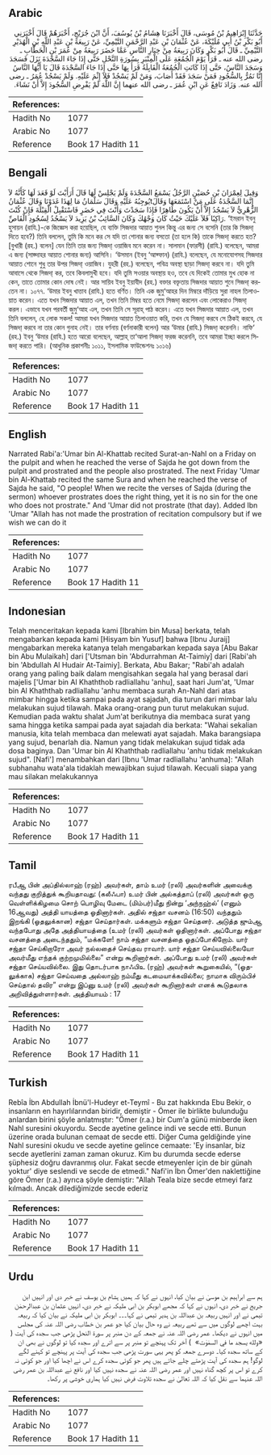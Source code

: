 ## Arabic


<div dir="rtl" lang="ar" style={{fontSize:'larger',backgroundColor:'#f8f9fa',padding:20}}>
حَدَّثَنَا إِبْرَاهِيمُ بْنُ مُوسَى، قَالَ أَخْبَرَنَا هِشَامُ بْنُ يُوسُفَ، أَنَّ ابْنَ جُرَيْجٍ، أَخْبَرَهُمْ قَالَ أَخْبَرَنِي أَبُو بَكْرِ بْنُ أَبِي مُلَيْكَةَ، عَنْ عُثْمَانَ بْنِ عَبْدِ الرَّحْمَنِ التَّيْمِيِّ، عَنْ رَبِيعَةَ بْنِ عَبْدِ اللَّهِ بْنِ الْهُدَيْرِ التَّيْمِيِّ ـ قَالَ أَبُو بَكْرٍ وَكَانَ رَبِيعَةُ مِنْ خِيَارِ النَّاسِ عَمَّا حَضَرَ رَبِيعَةُ مِنْ عُمَرَ بْنِ الْخَطَّابِ ـ رضى الله عنه ـ قَرَأَ يَوْمَ الْجُمُعَةِ عَلَى الْمِنْبَرِ بِسُورَةِ النَّحْلِ حَتَّى إِذَا جَاءَ السَّجْدَةَ نَزَلَ فَسَجَدَ وَسَجَدَ النَّاسُ، حَتَّى إِذَا كَانَتِ الْجُمُعَةُ الْقَابِلَةُ قَرَأَ بِهَا حَتَّى إِذَا جَاءَ السَّجْدَةَ قَالَ يَا أَيُّهَا النَّاسُ إِنَّا نَمُرُّ بِالسُّجُودِ فَمَنْ سَجَدَ فَقَدْ أَصَابَ، وَمَنْ لَمْ يَسْجُدْ فَلاَ إِثْمَ عَلَيْهِ‏.‏ وَلَمْ يَسْجُدْ عُمَرُ ـ رضى الله عنه‏.‏ وَزَادَ نَافِعٌ عَنِ ابْنِ عُمَرَ ـ رضى الله عنهما إِنَّ اللَّهَ لَمْ يَفْرِضِ السُّجُودَ إِلاَّ أَنْ نَشَاءَ‏.‏
</div>
<div style={{backgroundColor:'#f8f9fa',padding:20, marginBottom: 10}}><table> <thead> <tr> <th>References:</th> <th></th> </tr> </thead> <tbody><tr><td>Hadith No</td><td>1077</td></tr><tr><td>Arabic No</td><td>1077</td></tr><tr><td>Reference</td><td>Book 17 Hadith 11</td></tr></tbody></table></div>

## Bengali


<div dir="ltr" lang="bn" style={{fontSize:'larger',backgroundColor:'#f8f9fa',padding:20}}>
وَقِيلَ لِعِمْرَانَ بْنِ حُصَيْنٍ الرَّجُلُ يَسْمَعُ السَّجْدَةَ وَلَمْ يَجْلِسْ لَهَا قَالَ أَرَأَيْتَ لَوْ قَعَدَ لَهَا كَأَنَّهُ لاَ يُوجِبُهُ عَلَيْهِ وَقَالَ سَلْمَانُ مَا لِهَذَا غَدَوْنَا وَقَالَ عُثْمَانُtإِنَّمَا السَّجْدَةُ عَلَى مَنْ اسْتَمَعَهَا وَقَالَ الزُّهْرِيُّ لاَ يَسْجُدُ إِلاَّ أَنْ يَكُونَ طَاهِرًا فَإِذَا سَجَدْتَ وَأَنْتَ فِي حَضَرٍ فَاسْتَقْبِلْ الْقِبْلَةَ فَإِنْ كُنْتَ رَاكِبًا فَلاَ عَلَيْكَ حَيْثُ كَانَ وَجْهُكَ وَكَانَ السَّائِبُ بْنُ يَزِيدَ لاَ يَسْجُدُ لِسُجُودِ الْقَاصِّ. ‘ইমরান ইবনু হুসায়ন (রাযি.)-কে জিজ্ঞেস করা হয়েছিল, যে ব্যক্তি সিজদার আয়াত শুনল কিন্তু এর জন্য সে বসেনি (তার কি সিজদা্ দিতে হবে?) তিনি বললেন, তুমি কি মনে কর সে যদি তা শোনার জন্য বসতো (তা হলে কি) তাকে সিজদা্ করতে হত? [বুখারী (রহ.) বলেন] যেন তিনি তার জন্য সিজদা্ ওয়াজিব মনে করেন না। সালমান (ফারসী) (রাযি.) বলেছেন, আমরা এ জন্য (সাজ্দাহর আয়াত শোনার জন্য) আসিনি। ‘উসমান (ইবনু ‘আফ্ফান) (রাযি.) বলেছেন, যে মনোযোগসহ সিজদার আয়াত শোনে শুধু তার উপর সিজদা্ ওয়াজিব। যুহরী (রহ.) বলেছেন, পবিত্র অবস্থা ছাড়া সিজদা্ করবে না। যদি তুমি আবাসে থেকে সিজদা্ কর, তবে কিবলামুখী হবে। যদি তুমি সওয়ার অবস্থায় হও, তবে যে দিকেই তোমার মুখ হোক না কেন, তাতে তোমার কোন দোষ নেই। আর সায়িব ইবনু ইয়াযীদ (রহ.) বক্তার বক্তৃতায় সিজদার আয়াত শুনে সিজদা্ করতেন না। ১০৭৭. ‘উমার ইবনু খাত্তাব (রাযি.) হতে বর্ণিত। তিনি এক জুমু‘আহর দিন মিম্বরে দাঁড়িয়ে সুরা নাহল তিলাওয়াত করেন। এতে যখন সিজদার আয়াত এল, তখন তিনি মিম্বর হতে নেমে সিজদা্ করলেন এবং লোকেরাও সিজদা্ করল। এভাবে যখন পরবর্তী জুমু‘আহ এল, তখন তিনি সে সূরাহ্ পাঠ করেন। এতে যখন সিজদার আয়াত এল, তখন তিনি বললেন, হে লোক সকল! আমরা যখন সিজদার আয়াত তিলাওয়াত করি, তখন যে সিজদা্ করবে সে ঠিকই করবে, যে সিজদা্ করবে না তার কোন গুনাহ নেই। তার বর্ণনায় (বর্ণনাকারী বলেন) আর ‘উমার (রাযি.) সিজদা্ করেননি। নাফি‘ (রহ.) ইবনু ‘উমার (রাযি.) হতে আরো বলেছেন, আল্লাহ্ তা‘আলা সিজদা্ ফরজ করেননি, তবে আমরা ইচ্ছা করলে সিজদা্ করতে পারি। (আধুনিক প্রকাশনীঃ ১০১১, ইসলামিক ফাউন্ডেশনঃ ১০১৬)
</div>
<div style={{backgroundColor:'#f8f9fa',padding:20, marginBottom: 10}}><table> <thead> <tr> <th>References:</th> <th></th> </tr> </thead> <tbody><tr><td>Hadith No</td><td>1077</td></tr><tr><td>Arabic No</td><td>1077</td></tr><tr><td>Reference</td><td>Book 17 Hadith 11</td></tr></tbody></table></div>

## English


<div dir="ltr" lang="en" style={{fontSize:'larger',backgroundColor:'#f8f9fa',padding:20}}>
Narrated Rabi'a:'Umar bin Al-Khattab recited Surat-an-Nahl on a Friday on the pulpit and when he reached the verse of Sajda he got down from the pulpit and prostrated and the people also prostrated. The next Friday 'Umar bin Al-Khattab recited the same Sura and when he reached the verse of Sajda he said, "O people! When we recite the verses of Sajda (during the sermon) whoever prostrates does the right thing, yet it is no sin for the one who does not prostrate." And 'Umar did not prostrate (that day). Added Ibn 'Umar "Allah has not made the prostration of recitation compulsory but if we wish we can do it
</div>
<div style={{backgroundColor:'#f8f9fa',padding:20, marginBottom: 10}}><table> <thead> <tr> <th>References:</th> <th></th> </tr> </thead> <tbody><tr><td>Hadith No</td><td>1077</td></tr><tr><td>Arabic No</td><td>1077</td></tr><tr><td>Reference</td><td>Book 17 Hadith 11</td></tr></tbody></table></div>

## Indonesian


<div dir="ltr" lang="id" style={{fontSize:'larger',backgroundColor:'#f8f9fa',padding:20}}>
Telah menceritakan kepada kami [Ibrahim bin Musa] berkata, telah mengabarkan kepada kami [Hisyam bin Yusuf] bahwa [Ibnu Juraij] mengabarkan mereka katanya telah mengabarkan kepada saya [Abu Bakar bin Abu Mulaikah] dari ['Utsman bin 'Abdurrahman At-Taimiy] dari [Rabi'ah bin 'Abdullah Al Hudair At-Taimiy]. Berkata, Abu Bakar; "Rabi'ah adalah orang yang paling baik dalam mengisahkan segala hal yang berasal dari majelis ['Umar bin Al Khaththob radliallahu 'anhu], saat hari Jum'at, 'Umar bin Al Khaththab radliallahu 'anhu membaca surah An-Nahl dari atas mimbar hingga ketika sampai pada ayat sajadah, dia turun dari mimbar lalu melakukan sujud tilawah. Maka orang-orang pun turut melakukan sujud. Kemudian pada waktu shalat Jum'at berikutnya dia membaca surat yang sama hingga ketika sampai pada ayat sajadah dia berkata: "Wahai sekalian manusia, kita telah membaca dan melewati ayat sajadah. Maka barangsiapa yang sujud, benarlah dia. Namun yang tidak melakukan sujud tidak ada dosa baginya. Dan 'Umar bin Al Khaththab radliallahu 'anhu tidak melakukan sujud". [Nafi'] menambahkan dari [Ibnu 'Umar radliallahu 'anhuma]: "Allah subhanahu wata'ala tidaklah mewajibkan sujud tilawah. Kecuali siapa yang mau silakan melakukannya
</div>
<div style={{backgroundColor:'#f8f9fa',padding:20, marginBottom: 10}}><table> <thead> <tr> <th>References:</th> <th></th> </tr> </thead> <tbody><tr><td>Hadith No</td><td>1077</td></tr><tr><td>Arabic No</td><td>1077</td></tr><tr><td>Reference</td><td>Book 17 Hadith 11</td></tr></tbody></table></div>

## Tamil


<div dir="ltr" lang="ta" style={{fontSize:'larger',backgroundColor:'#f8f9fa',padding:20}}>
ரபீஆ பின் அப்தில்லாஹ் (ரஹ்) அவர்கள், தாம் உமர் (ரலி) அவர்களின் அவைக்கு வந்தது குறித்துக் கூறியதாவது: (கலீஃபா) உமர் பின் அல்கத்தாப் (ரலி) அவர்கள் ஒரு வெள்ளிக்கிழமை சொற் பொழிவு மேடை (மிம்பர்)மீது நின்று ‘அந்நஹ்ல்’ (எனும் 16ஆவது) அத்தி யாயத்தை ஓதினார்கள். அதில் சஜ்தா வசனம் (16:50) வந்ததும் இறங்கி (ஓதலுக்கான) சஜ்தா செய்தார்கள். மக்களும் சஜ்தா செய்தனர். அடுத்த ஜும்ஆ வந்தபோது அதே அத்தியாயத்தை (உமர் (ரலி) அவர்கள் ஓதினார்கள். அப்போது சஜ்தா வசனத்தை அடைந்ததும், “மக்களே! நாம் சஜ்தா வசனத்தை ஓதப்போகிறோம். யார் சஜ்தா செய்கிறாரோ அவர் நல்லதைச் செய்தவ ராவார். யார் சஜ்தா செய்யவில்லையோ அவர்மீது எந்தக் குற்றமுமில்லை” என்று கூறினார்கள். அப்போது உமர் (ரலி) அவர்கள் சஜ்தா செய்யவில்லை. இது தொடர்பாக நாஃபிஉ (ரஹ்) அவர்கள் கூறுகையில், “(ஓதலுக்காக) சஜ்தா செய்வதை அல்லாஹ் நம்மீது கடமையாக்கவில்லை; நாமாக விரும்பிச் செய்தால் தவிர” என்று இப்னு உமர் (ரலி) அவர்கள் கூறினார்கள் எனக் கூடுதலாக அறிவித்துள்ளார்கள். அத்தியாயம் : 17
</div>
<div style={{backgroundColor:'#f8f9fa',padding:20, marginBottom: 10}}><table> <thead> <tr> <th>References:</th> <th></th> </tr> </thead> <tbody><tr><td>Hadith No</td><td>1077</td></tr><tr><td>Arabic No</td><td>1077</td></tr><tr><td>Reference</td><td>Book 17 Hadith 11</td></tr></tbody></table></div>

## Turkish


<div dir="ltr" lang="tr" style={{fontSize:'larger',backgroundColor:'#f8f9fa',padding:20}}>
Rebîa İbn Abdullah İbnü'l-Hudeyr et-Teymî - Bu zat hakkında Ebu Bekir, o insanların en hayırlılarından biridir, demiştir - Ömer ile birlikte bulunduğu anlardan birini şöyle anlatmıştır: "Ömer (r.a.) bir Cum'a günü minberde iken Nahl suresini okuyordu. Secde ayetine gelince indi ve secde etti. Bunun üzerine orada bulunan cemaat de secde etti. Diğer Cuma geldiğinde yine Nahl suresini okudu ve secde ayetine gelince cemaate: 'Ey insanlar, biz secde ayetlerini zaman zaman okuruz. Kim bu durumda secde ederse şüphesiz doğru davranmış olur. Fakat secde etmeyenler için de bir günah yoktur' diye seslendi ve secde de etmedi." Nafi'in İbn Ömer'den naklettiğine göre Ömer (r.a.) ayrıca şöyle demiştir: "Allah Teala bize secde etmeyi farz kılmadı. Ancak dilediğimizde secde ederiz
</div>
<div style={{backgroundColor:'#f8f9fa',padding:20, marginBottom: 10}}><table> <thead> <tr> <th>References:</th> <th></th> </tr> </thead> <tbody><tr><td>Hadith No</td><td>1077</td></tr><tr><td>Arabic No</td><td>1077</td></tr><tr><td>Reference</td><td>Book 17 Hadith 11</td></tr></tbody></table></div>

## Urdu


<div dir="rtl" lang="ur" style={{fontSize:'larger',backgroundColor:'#f8f9fa',padding:20}}>
ہم سے ابراہیم بن موسیٰ نے بیان کیا، انہوں نے کہا کہ ہمیں ہشام بن یوسف نے خبر دی اور انہیں ابن جریج نے خبر دی، انہوں نے کہا کہ مجھے ابوبکر بن ابی ملیکہ نے خبر دی، انہیں عثمان بن عبدالرحمٰن تیمی نے اور انہیں ربیعہ بن عبداللہ بن ہدیر تیمی نے کہا۔۔۔ ابوبکر بن ابی ملیکہ نے بیان کیا کہ ربیعہ بہت اچھے لوگوں میں سے تھے ربیعہ نے وہ حال بیان کیا جو عمر بن خطاب رضی اللہ عنہ کی مجلس میں انہوں نے دیکھا۔ عمر رضی اللہ عنہ نے جمعہ کے دن منبر پر سورۃ النحل پڑھی جب سجدہ کی آیت ( «‏‏‏‏ولله يسجد ما في السمٰوٰت» ‏‏‏‏ ) آخر تک پہنچے تو منبر پر سے اترے اور سجدہ کیا تو لوگوں نے بھی ان کے ساتھ سجدہ کیا۔ دوسرے جمعہ کو پھر یہی سورت پڑھی جب سجدہ کی آیت پر پہنچے تو کہنے لگے لوگو! ہم سجدہ کی آیت پڑھتے چلے جاتے ہیں پھر جو کوئی سجدہ کرے اس نے اچھا کیا اور جو کوئی نہ کرے تو اس پر کچھ گناہ نہیں اور عمر رضی اللہ عنہ نے سجدہ نہیں کیا اور نافع نے عبداللہ بن عمر رضی اللہ عنہما سے نقل کیا کہ اللہ تعالیٰ نے سجدہ تلاوت فرض نہیں کیا ہماری خوشی پر رکھا۔
</div>
<div style={{backgroundColor:'#f8f9fa',padding:20, marginBottom: 10}}><table> <thead> <tr> <th>References:</th> <th></th> </tr> </thead> <tbody><tr><td>Hadith No</td><td>1077</td></tr><tr><td>Arabic No</td><td>1077</td></tr><tr><td>Reference</td><td>Book 17 Hadith 11</td></tr></tbody></table></div>
